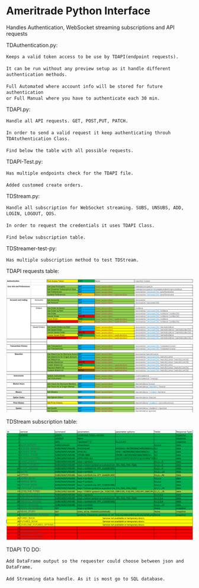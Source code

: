 # Ameritrade Python Interface
Handles Authentication, WebSocket streaming subscriptions and API requests

TDAuthentication.py:

    Keeps a valid token access to be use by TDAPI(endpoint requests).
    
    It can be run without any preview setup as it handle different authentication methods.
    
    Full Automated where account info will be stored for future authentication 
    or Full Manual where you have to authenticate each 30 min.
  
TDAPI.py:

    Handle all API requests. GET, POST,PUT, PATCH.
  
    In order to send a valid request it keep authenticating throuh TDAtuthentication Class.
  
    Find below the table with all possible requests.
  
TDAPI-Test.py:

    Has multiple endpoints check for the TDAPI file.
  
    Added customed create orders.
  
TDStream.py:

    Handle all subscription for WebSocket streaming. SUBS, UNSUBS, ADD, LOGIN, LOGOUT, QOS.
  
    In order to request the credentials it uses TDAPI Class.
  
    Find below subscription table.
 
TDStreamer-test-py:

    Has multiple subscription method to test TDStream.

TDAPI requests table:

![Screenshot](TDAPITable.jpg)

TDStream subscription table:

![Screenshot](TDStreamerTable.png)

TDAPI TO DO: 

    Add DataFrame output so the requester could choose between json and DataFrame.
              
    Add Streaming data handle. As it is most go to SQL database. 
